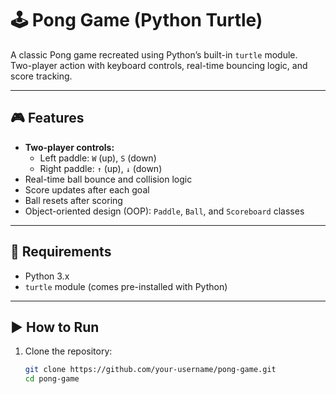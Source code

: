 # 🕹️ Pong Game (Python Turtle)

A classic Pong game recreated using Python’s built-in `turtle` module.  
Two-player action with keyboard controls, real-time bouncing logic, and score tracking.

---

## 🎮 Features

- **Two-player controls:**
  - Left paddle: `W` (up), `S` (down)
  - Right paddle: `↑` (up), `↓` (down)
- Real-time ball bounce and collision logic
- Score updates after each goal
- Ball resets after scoring
- Object-oriented design (OOP): `Paddle`, `Ball`, and `Scoreboard` classes

---

## 🧰 Requirements

- Python 3.x  
- `turtle` module (comes pre-installed with Python)

---

## ▶️ How to Run

1. Clone the repository:
   ```bash
   git clone https://github.com/your-username/pong-game.git
   cd pong-game

